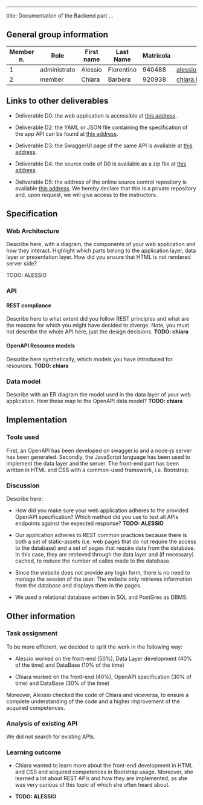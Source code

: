 
---
title: Documentation of the Backend part
...


## General group information
| Member n. | Role          | First name | Last Name | Matricola | Email address                     |
|-----------|---------------|------------|-----------|-----------|-----------------------------------|
| 1         | administrato  | Alessio    | Fiorentino| 940488    | alessio.fiorentino@mail.polimi.it |
| 2         | member        | Chiara     | Barbera   | 920938    | chiara.barbera@mail.polimi.it     |



## Links to other deliverables
- Deliverable D0: the web application is accessible at [this
address](https://waipoua-association.herokuapp.com/).

- Deliverable D2: the YAML or JSON file containing the specification
of the app API can be found at [this
address](https://waipoua-association.herokuapp.com//backend/spec.yaml).

- Deliverable D3: the SwaggerUI page of the same API is available at
[this address](https://waipoua-association.herokuapp.com/backend/swaggerui).

- Deliverable D4: the source code of D0 is available as a zip file at
[this address](https://waipoua-association.herokuapp.com/backend/app.zip).

- Deliverable D5: the address of the online source control repository
is available [this address](https://github.com/Alexio96/Waipoua). We hereby
declare that this is a private repository and, upon request, we will
give access to the instructors.

## Specification

### Web Architecture

Describe here, with a diagram, the components of your web application
and how they interact. Highlight which parts belong to the application
layer, data layer or presentation layer. How did you ensure that HTML is
not rendered server side?

TODO: ALESSIO

### API

#### REST compliance

Describe here to what extent did you follow REST principles and what are
the reasons for which you might have decided to diverge. Note, you must
not describe the whole API here, just the design decisions.
**TODO: chiara**



#### OpenAPI Resource models
Describe here synthetically, which models you have introduced for
resources.
**TODO: chiara**



### Data model
Describe with an ER diagram the model used in the data layer of your web
application. How these map to the OpenAPI data model?
**TODO: chiara**


## Implementation
### Tools used
First, an OpenAPI has been developed on swagger.io and a  node-js server has been generated. Secondly,
the JavaScript language has been used to implement the data layer and the server. The front-end part has been
written in HTML and CSS with a common-used framework, i.e. Bootstrap.
 
### Discussion
Describe here:
- How did you make sure your web application adheres to the provided
OpenAPI specification? Which method did you use to test all APIs
endpoints against the expected response?
**TODO: ALESSIO**

- Our application adheres to REST common practices because there is both a set of static-assets (i.e. web pages
that do not require the access to the database) and a set of pages that require data from the database. In this case, they are retrieved through the data layer and (if necessary) cached, to reduce the number of calles made
to the database. 

- Since the website does not provide any login form, there is no need to manage the session of the user.
The website only retrieves information from the database and displays them in the pages.

- We used a relational database written in SQL and PostGres as DBMS. 


## Other information

### Task assignment

To be more efficient, we decided to split the work in the following way:

- Alessio worked on the front-end (50%), Data Layer development (40% of the time) and DataBase (10% of the time)

- Chiara worked on the front-end (40%), OpenAPI specification (30% of time) and DataBase (30% of the time)

Moreover, Alessio checked the code of Chiara and viceversa, to ensure a complete understanding of the code and a higher improvement of the acquired competences.

### Analysis of existing API

We did not search for existing APIs.


### Learning outcome

- Chiara wanted to learn more about the front-end development in HTML and CSS and acquired competences in Bootstrap usage. Moreover, she learned a lot about REST APIs and how they are implemented, as she was very curious of this topic of which she often heard about.

- **TODO: ALESSIO**

















